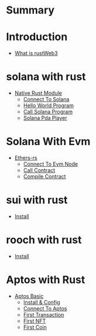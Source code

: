 # Summary

# Introduction
- [What is rustWeb3](./hello.md)

# solana with rust
- [Native Rust Module]()
    - [Connect To Solana](./solana/connect.md)
    - [Hello World Program](./solana/program.md)
    - [Call Solana Program](./solana/call_program.md)
    - [Solana Pda Player](./solana/pda.md)
  
# Solana With Evm
- [Ethers-rs](./evm/ethers-rs.md)
    - [Connect To Evm Node](./evm/connect-to-evm.md)
    - [Call Contract](./evm/call-contract.md)
    - [Compile Contract](./evm/compile-contract.md)

# sui with rust
- [Install](./sui/install.md)

# rooch with rust
- [Install](./rooch/install.md)

# Aptos with Rust
- [Aptos Basic]()
    - [Install & Config](./aptos/hello.md)
    - [Connect To Aptos](./aptos/connect.md)
    - [First Transaction](./aptos/first-transaction.md)
    - [First NFT](./aptos/first-nft.md)
    - [First Coin](./aptos/first-coin.md)
